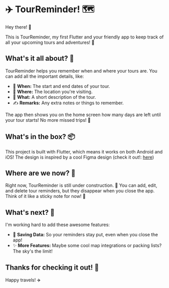 # ✈️ TourReminder! 🗺️

Hey there! 👋

This is TourReminder, my first Flutter and your friendly app to keep track of all your upcoming tours and adventures! 🎉

## What's it all about? 🤔

TourReminder helps you remember when and where your tours are.  You can add all the important details, like:

*   📅 **When:** The start and end dates of your tour.
*   📍 **Where:** The location you're visiting.
*   📝 **What:** A short description of the tour.
*   ✍️ **Remarks:** Any extra notes or things to remember.

The app then shows you on the home screen how many days are left until your tour starts!  No more missed trips! 🥳

## What's in the box? 📦

This project is built with Flutter, which means it works on both Android and iOS!  The design is inspired by a cool Figma design 
(check it out!: [here](https://www.figma.com/design/jFZ2j91C5y1FRKIxselzt4/Tourminder-%F0%9F%8F%9D%EF%B8%8F-%7C-Travel-Planner-App-(Community)?node-id=0-1&p=f&t=RTd1cgRekUPfwx2T-0))

## Where are we now? 🚧

Right now, TourReminder is still under construction. 🚧  You can add, edit, and delete tour reminders, but they disappear when you close the app.  Think of it like a sticky note for now! 📝

## What's next? 🚀

I'm working hard to add these awesome features:

*   💾 **Saving Data:**  So your reminders stay put, even when you close the app!
*   ✨ **More Features:**  Maybe some cool map integrations or packing lists?  The sky's the limit!

## Thanks for checking it out! 🙏

Happy travels! ✈️
